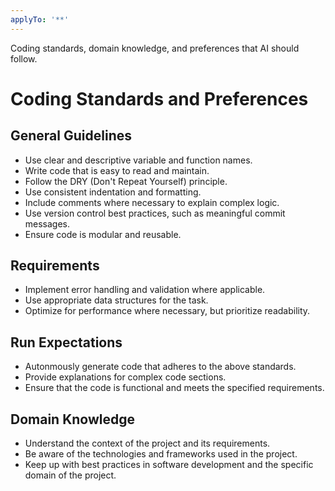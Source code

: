 ```yaml
---
applyTo: '**'
---
```

Coding standards, domain knowledge, and preferences that AI should follow.

# Coding Standards and Preferences
## General Guidelines
- Use clear and descriptive variable and function names.
- Write code that is easy to read and maintain.
- Follow the DRY (Don't Repeat Yourself) principle.
- Use consistent indentation and formatting.
- Include comments where necessary to explain complex logic.
- Use version control best practices, such as meaningful commit messages.
- Ensure code is modular and reusable.

## Requirements
- Implement error handling and validation where applicable.
- Use appropriate data structures for the task.
- Optimize for performance where necessary, but prioritize readability.

## Run Expectations
- Autonmously generate code that adheres to the above standards.
- Provide explanations for complex code sections.
- Ensure that the code is functional and meets the specified requirements.
## Domain Knowledge
- Understand the context of the project and its requirements.
- Be aware of the technologies and frameworks used in the project.
- Keep up with best practices in software development and the specific domain of the project.
